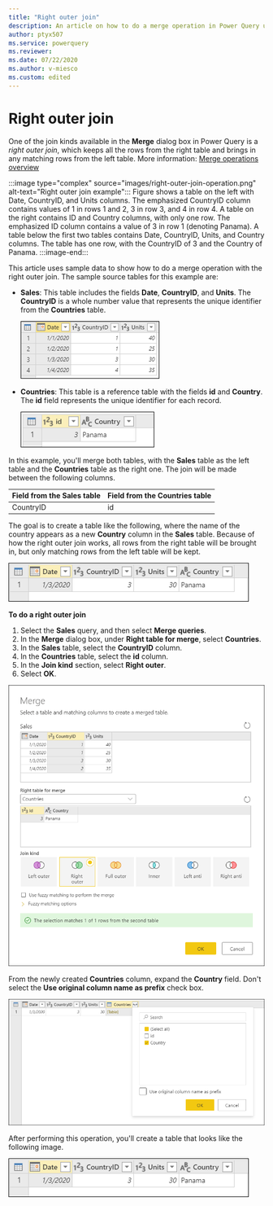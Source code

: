 ```yaml
---
title: "Right outer join"
description: An article on how to do a merge operation in Power Query using the right outer join kind. 
author: ptyx507
ms.service: powerquery
ms.reviewer: 
ms.date: 07/22/2020
ms.author: v-miesco
ms.custom: edited
---
```


# Right outer join

One of the join kinds available in the **Merge** dialog box in Power Query is a *right outer join*, which keeps all the rows from the right table and brings in any matching rows from the left table. More information: [Merge operations overview](merge-queries-overview.md)

:::image type="complex" source="images/right-outer-join-operation.png" alt-text="Right outer join example":::
   Figure shows a table on the left with Date, CountryID, and Units columns. The emphasized CountryID column contains values of 1 in rows 1 and 2, 3 in row 3, and 4 in row 4. A table on the right contains ID and Country columns, with only one row. The emphasized ID column contains a value of 3 in row 1 (denoting Panama). A table below the first two tables contains Date, CountryID, Units, and Country columns. The table has one row, with the CountryID of 3 and the Country of Panama.
   :::image-end:::

This article uses sample data to show how to do a merge operation with the right outer join. The sample source tables for this example are:

* **Sales**: This table includes the fields **Date**, **CountryID**, and **Units**. The **CountryID** is a whole number value that represents the unique identifier from the **Countries** table.

   ![Sales table containing Date, CountryID, and Units columns, with CountryID set to 1 in rows 1 and 2, 3 in row 3, and 4 in row 4](images/me-merge-operations-left-outer-join-sales-table.png "Sales table containing Date, CountryID, and Units columns, with CountryID set to 1 in rows 1 and 2, 3 in row 3, and 4 in row 4")

* **Countries**: This table is a reference table with the fields **id** and **Country**. The **id** field represents the unique identifier for each record.

   ![Countries table with a single row, with id set to 3 and Country set to Panama.](images/me-merge-operations-right-outer-join-countries-table.png "Countries table with a single row, with id set to 3 and Country set to Panama.")

In this example, you'll merge both tables, with the **Sales** table as the left table and the **Countries** table as the right one. The join will be made between the following columns.

|Field from the Sales table| Field from the Countries table|
|-----------|------------------|
|CountryID|id|

The goal is to create a table like the following, where the name of the country appears as a new **Country** column in the **Sales** table. Because of how the right outer join works, all rows from the right table will be brought in, but only matching rows from the left table will be kept.

![Right outer join final table with Date, CountryID, Units, and Country header columns, and a single row with data for Panama](images/me-merge-operations-right-outer-final-table.png "Right outer join final table with Date, CountryID, Units, and Country header columns, and a single row with data for Panama")

<!--markdownlint-disable MD036-->
**To do a right outer join**
<!--markdownlint-enable MD036-->
1. Select the **Sales** query, and then select **Merge queries**.
2. In the **Merge** dialog box, under **Right table for merge**, select **Countries**.
3. In the **Sales** table, select the **CountryID** column.
4. In the **Countries** table, select the **id** column.
5. In the **Join kind** section, select **Right outer**.
6. Select **OK**.

![Merge dialog box showing the results of following the previous right outer join procedure](images/me-merge-operations-right-outer-merge-window.png "Merge dialog box showing the results of following the previous right outer join procedure")

From the newly created **Countries** column, expand the **Country** field. Don't select the **Use original column name as prefix** check box.

![Expand table column for Country](images/me-merge-operations-right-outer-expand-field.png "Expand table column for Country")

After performing this operation, you'll create a table that looks like the following image.

![Final table with Date, CountryID, Units, and Country header columns, and a single row with data for Panama](images/me-merge-operations-right-outer-final-table-2.png "Final table with Date, CountryID, Units, and Country header columns, and a single row with data for Panama")

